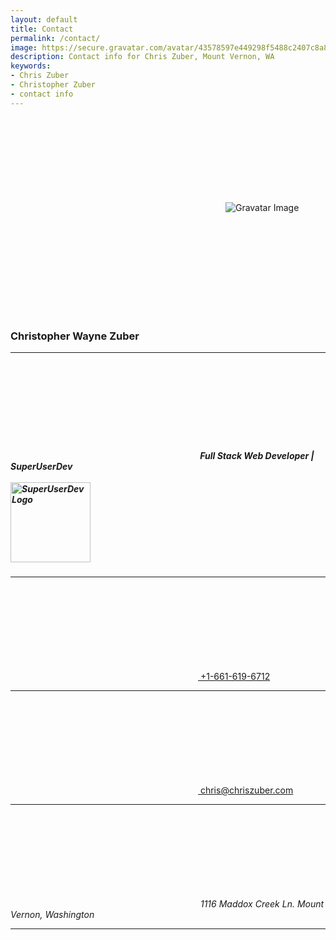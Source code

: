 ```yaml
---
layout: default
title: Contact
permalink: /contact/
image: https://secure.gravatar.com/avatar/43578597e449298f5488c2407c8a8ae5?s=128
description: Contact info for Chris Zuber, Mount Vernon, WA
keywords:
- Chris Zuber
- Christopher Zuber
- contact info
---
```

<div id="contact-section" class="clearfix font-article background-primary color-default" itemtype="http://schema.org/Person" itemscope="">
  <figure itemprop="image" itemtype="http://schema.org/ImageObject" itemscope="" class="left">
    <svg class="current-color icon color-alt fixed bottom right cursor-pointer filter-shadow-dark" data-share="">
      <use xlink:href="{{ site.icons | absolute_url | append: '#share' }}" />
    </svg>
    <img
      itemprop="url"
      srcset="
        https://secure.gravatar.com/avatar/43578597e449298f5488c2407c8a8ae5?s=1400 1400w,
        https://secure.gravatar.com/avatar/43578597e449298f5488c2407c8a8ae5?s=1200 1200w,
        https://secure.gravatar.com/avatar/43578597e449298f5488c2407c8a8ae5?s=1000 1000w,
        https://secure.gravatar.com/avatar/43578597e449298f5488c2407c8a8ae5?s=800 800w,
        https://secure.gravatar.com/avatar/43578597e449298f5488c2407c8a8ae5?s=600 600w,
        https://secure.gravatar.com/avatar/43578597e449298f5488c2407c8a8ae5?s=300 300w"
      sizes="(min-aspect-ratio: 3/2) 100vh, 100vw"
      src="https://secure.gravatar.com/avatar/43578597e449298f5488c2407c8a8ae5?s=800"
      alt="Gravatar Image"
    />
  </figure>
  <section class="contact-info-card inline-block">
    <a href="{{ site.url | absolute|url }}" title="Home" class="fixed top left color-alt filter-shadow-dark">
      <svg class="big current-color icon">
        <use xlink:href="{{ site.icons | absolute_url | append: '#home' }}" />
      </svg>
    </a>
    <h3 class="center font-title">
      <span itemprop="givenName">Christopher</span>
      <span itemprop="additionalName">Wayne</span>
      <span itemprop="familyName">Zuber</span>
    </h3>
    <hr />
    <h5>
      <svg class="current-color icon left">
        <use xlink:href="{{ site.icons | absolute_url | append: '#network-workgroup' }}" />
      </svg>
      <span itemprop="jobTitle">Full Stack Web Developer</span> |
      <span itemprop="worksFor">SuperUserDev</span>
      <br /><br />
      <a href="https://superuserdev.github.io" rel="noopener external">
        <img src="{{ '/img/logos/super-user.svg' | absolute_url }}" width="128" height="128" alt="SuperUserDev Logo" />
      </a>
    </h5>
    <hr />
    <a href="tel:+1-661-619-6712" content="+1-661-619-6712" itemprop="telephone">
      <svg class="current-color icon">
        <use xlink:href="{{ site.icons | absolute_url | append: '#call-start' }}" />
      </svg>
      <span>+1-661-619-6712</span>
    </a>
    <hr />
    <a href="mailto:chris@chriszuber.com" content="chris@chriszuber.com" itemprop="email">
      <svg class="current-color icon">
        <use xlink:href="{{ site.icons | absolute_url | append: '#mail-unread' }}" />
      </svg>
      <span>chris@chriszuber.com</span>
    </a>
    <hr />
    <address class="clearfix" itemprop="address" itemtype="http://schema.org/PostalAddress" itemscope="">
      <svg class="current-color icon left">
        <use xlink:href="{{ site.icons | absolute_url | append: '#location' }}" />
      </svg>
      <span>
        <span itemprop="streetAddress">1116 Maddox Creek Ln.</span>
        <span itemprop="addressLocality">Mount Vernon</span>,
        <span itemprop="addressRegion">Washington</span>
      </span>
    </address>
    <div itemprop="description"></div>
    <hr />
    <div class="flex row big social-icons">
      <a href="https://github.com/shgysk8zer0" rel="noopener external" title="GitHub" itemprop="sameAs">
        <svg class="icon">
          <use xlink:href="{{ site.icons | absolute_url | append: '#mark-github' }}" />
        </svg>
      </a>
      <a href="https://twitter.com/shgysk8zer0" rel="noopener external" title="Twitter" itemprop="sameAs">
        <svg class="icon">
          <use xlink:href="{{ site.icons | absolute_url | append: '#twitter' }}" />
        </svg>
      </a>
      <a href="https://www.linkedin.com/in/chris-zuber-455346141/" title="LinkedIn" rel="noopener external" itemprop="sameAs">
        <svg class="icon">
          <use xlink:href="{{ site.icons | absolute_url | append: '#linkedin' }}" />
        </svg>
      </a>
      <a href="https://plus.google.com/+ChrisZuber" rel="noopener external" title="Google+" itemprop="sameAs">
        <svg class="icon">
          <use xlink:href="{{ site.icons | absolute_url | append: '#google+' }}" />
        </svg>
      </a>
    </div>
  </section>
</div>
